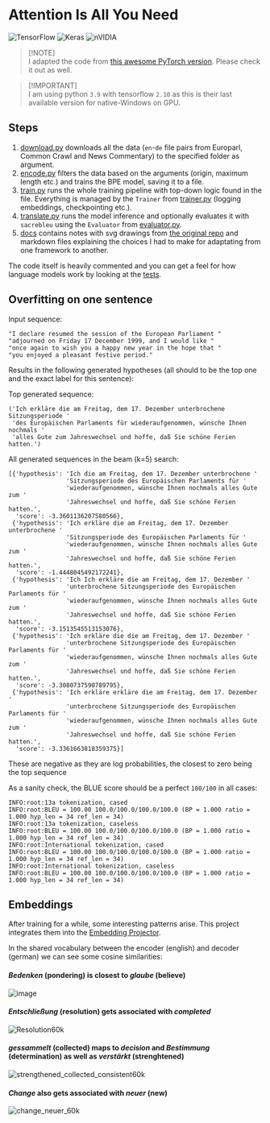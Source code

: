 # Attention Is All You Need

![TensorFlow](https://img.shields.io/badge/TensorFlow-%23FF6F00.svg?style=for-the-badge&logo=TensorFlow&logoColor=white)  ![Keras](https://img.shields.io/badge/Keras-%23D00000.svg?style=for-the-badge&logo=Keras&logoColor=white)  ![nVIDIA](https://img.shields.io/badge/nVIDIA-%2376B900.svg?style=for-the-badge&logo=nVIDIA&logoColor=white)

> [!NOTE]\
> I adapted the code from [this awesome PyTorch version](https://github.com/sgrvinod/a-PyTorch-Tutorial-to-Machine-Translation/tree/master). Please check it out as well.

> [!IMPORTANT]\
> I am using python `3.9` with tensorflow `2.10` as this is their last available version for native-Windows on GPU.

## Steps
 1. [download.py](https://github.com/AndreiMoraru123/Neural-Machine-Translation/blob/main/download.py) downloads all the data (`en`-`de` file pairs from Europarl, Common Crawl and News Commentary) to the specified folder as argument.
 2. [encode.py](https://github.com/AndreiMoraru123/Neural-Machine-Translation/blob/main/encode.py) filters the data based on the arguments (origin, maximum length etc.) and trains the BPE model, saving it to a file.
 3. [train.py](https://github.com/AndreiMoraru123/Neural-Machine-Translation/blob/main/train.py) runs the whole training pipeline with top-down logic found in the file. Everything is managed by  the `Trainer` from [trainer.py](https://github.com/AndreiMoraru123/Neural-Machine-Translation/blob/main/trainer.py) (logging embeddings, checkpointing etc.).
 4. [translate.py](https://github.com/AndreiMoraru123/Neural-Machine-Translation/blob/main/translate.py) runs the model inference and optionally evaluates it with `sacrebleu` using the `Evaluator` from [evaluator.py](https://github.com/AndreiMoraru123/Neural-Machine-Translation/blob/main/evaluator.py).
 5. [docs](https://github.com/AndreiMoraru123/Neural-Machine-Translation/tree/main/docs) contains notes with svg drawings from [the original repo](https://github.com/sgrvinod/a-PyTorch-Tutorial-to-Machine-Translation/tree/master) and markdown files explaining the choices I had to make for adaptating from one framework to another.

The code itself is heavily commented and you can get a feel for how language models work by looking at the [tests](https://github.com/AndreiMoraru123/Neural-Machine-Translation/tree/main/test).

## Overfitting on one sentence

Input sequence:

```
"I declare resumed the session of the European Parliament "
"adjourned on Friday 17 December 1999, and I would like "
"once again to wish you a happy new year in the hope that "
"you enjoyed a pleasant festive period."
```

Results in the following generated hypotheses (all should to be the top one and the exact label for this sentence):

Top generated sequence:
```
('Ich erkläre die am Freitag, dem 17. Dezember unterbrochene Sitzungsperiode '
 'des Europäischen Parlaments für wiederaufgenommen, wünsche Ihnen nochmals '
 'alles Gute zum Jahreswechsel und hoffe, daß Sie schöne Ferien hatten.')
```
All generated sequences in the beam (k=5) search:
```
[{'hypothesis': 'Ich die am Freitag, dem 17. Dezember unterbrochene '
                'Sitzungsperiode des Europäischen Parlaments für '
                'wiederaufgenommen, wünsche Ihnen nochmals alles Gute zum '
                'Jahreswechsel und hoffe, daß Sie schöne Ferien hatten.',
  'score': -3.3601136207580566},
 {'hypothesis': 'Ich erkläre die am Freitag, dem 17. Dezember unterbrochene '
                'Sitzungsperiode des Europäischen Parlaments für '
                'wiederaufgenommen, wünsche Ihnen nochmals alles Gute zum '
                'Jahreswechsel und hoffe, daß Sie schöne Ferien hatten.',
  'score': -1.4448045492172241},
 {'hypothesis': 'Ich Ich erkläre die am Freitag, dem 17. Dezember '
                'unterbrochene Sitzungsperiode des Europäischen Parlaments für '
                'wiederaufgenommen, wünsche Ihnen nochmals alles Gute zum '
                'Jahreswechsel und hoffe, daß Sie schöne Ferien hatten.',
  'score': -3.1513545513153076},
 {'hypothesis': 'Ich erkläre die die am Freitag, dem 17. Dezember '
                'unterbrochene Sitzungsperiode des Europäischen Parlaments für '
                'wiederaufgenommen, wünsche Ihnen nochmals alles Gute zum '
                'Jahreswechsel und hoffe, daß Sie schöne Ferien hatten.',
  'score': -3.3080737590789795},
 {'hypothesis': 'Ich erkläre erkläre die am Freitag, dem 17. Dezember '
                'unterbrochene Sitzungsperiode des Europäischen Parlaments für '
                'wiederaufgenommen, wünsche Ihnen nochmals alles Gute zum '
                'Jahreswechsel und hoffe, daß Sie schöne Ferien hatten.',
  'score': -3.3361663818359375}]
```

These are negative as they are log probabilities, the closest to zero being the top sequence

As a sanity check, the BLUE score should be a perfect `100/100` in all cases:

```
INFO:root:13a tokenization, cased
INFO:root:BLEU = 100.00 100.0/100.0/100.0/100.0 (BP = 1.000 ratio = 1.000 hyp_len = 34 ref_len = 34)
INFO:root:13a tokenization, caseless
INFO:root:BLEU = 100.00 100.0/100.0/100.0/100.0 (BP = 1.000 ratio = 1.000 hyp_len = 34 ref_len = 34)
INFO:root:International tokenization, cased
INFO:root:BLEU = 100.00 100.0/100.0/100.0/100.0 (BP = 1.000 ratio = 1.000 hyp_len = 34 ref_len = 34)
INFO:root:International tokenization, caseless
INFO:root:BLEU = 100.00 100.0/100.0/100.0/100.0 (BP = 1.000 ratio = 1.000 hyp_len = 34 ref_len = 34)
```

## Embeddings

After training for a while, some interesting patterns arise. This project integrates them into the [Embedding Projector](https://www.tensorflow.org/tensorboard/tensorboard_projector_plugin).

In the shared vocabulary between the encoder (english) and decoder (german) we can see some cosine similarities:

#### *Bedenken* (pondering) is closest to *glaube* (believe)
![image](https://github.com/AndreiMoraru123/Neural-Machine-Translation/assets/81184255/5de08f03-271c-498b-9ad8-5b49273e0a97)

#### *Entschließung* (resolution) gets associated with *completed* 

![Resolution60k](https://github.com/AndreiMoraru123/machine-translation/assets/81184255/2839ae4e-1cfd-4ca0-a160-fd1fd5abf948)

#### *gessammelt* (collected) maps to *decision* and *Bestimmung* (determination) as well as *verstärkt* (strenghtened)

![strengthened_collected_consistent60k](https://github.com/AndreiMoraru123/machine-translation/assets/81184255/4c0743d5-3acd-4e95-a208-8f66e04d80ff)

#### *Change* also gets associated with *neuer* (new)

![change_neuer_60k](https://github.com/AndreiMoraru123/machine-translation/assets/81184255/7e4320a6-e543-4fc1-bccd-ad08683b38ae)

